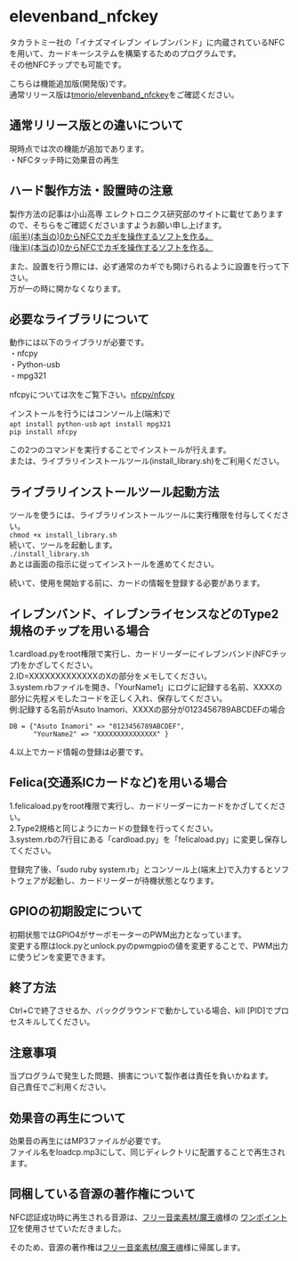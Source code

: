 # elevenband_nfckey
タカラトミー社の「イナズマイレブン イレブンバンド」に内蔵されているNFCを用いて、カードキーシステムを構築するためのプログラムです。  
その他NFCチップでも可能です。  
  
こちらは機能追加版(開発版)です。  
通常リリース版は[tmorio/elevenband_nfckey](https://github.com/tmorio/elevenband_nfckey)をご確認ください。  
  
## 通常リリース版との違いについて
現時点では次の機能が追加であります。  
・NFCタッチ時に効果音の再生  
## ハード製作方法・設置時の注意  
製作方法の記事は小山高専 エレクトロニクス研究部のサイトに載せてありますので、そちらをご確認くださいますようお願い申し上げます。  
[(前半)(本当の)0からNFCでカギを操作するソフトを作る。](https://eleken.jp/archives/1758)  
[(後半)(本当の)0からNFCでカギを操作するソフトを作る。](https://eleken.jp/archives/1886)  
  
また、設置を行う際には、必ず通常のカギでも開けられるように設置を行って下さい。  
万が一の時に開かなくなります。  
  
## 必要なライブラリについて
動作には以下のライブラリが必要です。  
・nfcpy  
・Python-usb  
・mpg321  
  
nfcpyについては次をご覧下さい。[nfcpy/nfcpy](https://github.com/nfcpy/nfcpy)  
    
インストールを行うにはコンソール上(端末)で  
`apt install python-usb`
`apt install mpg321`  
`pip install nfcpy`
  
この2つのコマンドを実行することでインストールが行えます。  
または、ライブラリインストールツール(install_library.sh)をご利用ください。  
  
## ライブラリインストールツール起動方法
ツールを使うには、ライブラリインストールツールに実行権限を付与してください。  
`chmod +x install_library.sh`  
続いて、ツールを起動します。  
`./install_library.sh`  
あとは画面の指示に従ってインストールを進めてください。  
  
続いて、使用を開始する前に、カードの情報を登録する必要があります。  
## イレブンバンド、イレブンライセンスなどのType2規格のチップを用いる場合
1.cardload.pyをroot権限で実行し、カードリーダーにイレブンバンド(NFCチップ)をかざしてください。  
2.ID=XXXXXXXXXXXXXのXの部分をメモしてください。  
3.system.rbファイルを開き、「YourName1」にログに記録する名前、XXXXの部分に先程メモしたコードを正しく入れ、保存してください。  
例:記録する名前がAsuto Inamori、XXXXの部分が0123456789ABCDEFの場合  

    DB = {"Asuto Inamori" => "0123456789ABCDEF",
    	  "YourName2" => "XXXXXXXXXXXXXXX" }

4.以上でカード情報の登録は必要です。  
  
## Felica(交通系ICカードなど)を用いる場合
1.felicaload.pyをroot権限で実行し、カードリーダーにカードをかざしてください。  
2.Type2規格と同じようにカードの登録を行ってください。  
3.system.rbの7行目にある「cardload.py」を「felicaload.py」に変更し保存してください。  
  
登録完了後、「sudo ruby system.rb」とコンソール上(端末上)で入力するとソフトウェアが起動し、カードリーダーが待機状態となります。  

## GPIOの初期設定について
初期状態ではGPIO4がサーボモーターのPWM出力となっています。  
変更する際はlock.pyとunlock.pyのpwmgpioの値を変更することで、PWM出力に使うピンを変更できます。  
  
## 終了方法
Ctrl+Cで終了させるか、バックグラウンドで動かしている場合、kill [PID]でプロセスキルしてください。  

## 注意事項
当プログラムで発生した問題、損害について製作者は責任を負いかねます。  
自己責任でご利用ください。
  
## 効果音の再生について
効果音の再生にはMP3ファイルが必要です。  
ファイル名をloadcp.mp3にして、同じディレクトリに配置することで再生されます。  
  
## 同梱している音源の著作権について
NFC認証成功時に再生される音源は、[フリー音楽素材/魔王魂](https://maoudamashii.jokersounds.com/)様の
[ワンポイント17](https://maoudamashii.jokersounds.com/core.cgi?page=1&field=%E5%8A%B9%E6%9E%9C%E9%9F%B3%E7%B4%A0%E6%9D%90%3C%3E%E3%83%AF%E3%83%B3%E3%83%9D%E3%82%A4%E3%83%B3%E3%83%88)を使用させていただきました。  
  
そのため、音源の著作権は[フリー音楽素材/魔王魂](https://maoudamashii.jokersounds.com/)様に帰属します。

